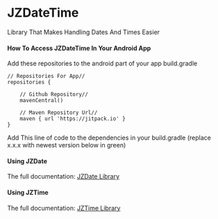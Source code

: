 # JZDateTime
Library That Makes Handling Dates And Times Easier

#### How To Access JZDateTime In Your Android App

Add these repositories to the android part of your app build.gradle

    // Repositories For App//
    repositories {

        // Github Repository//
        mavenCentral()

        // Maven Repository Url//
        maven { url 'https://jitpack.io' }
    }
    
Add This line of code to the dependencies in your build.gradle (replace x.x.x with newest version below in green)



#### Using JZDate

The full documentation: 
[JZDate Library](https://github.com/JordanZimmitti/JZDateTime/blob/master/JZDate.md)

#### Using JZTime

The full documentation:
[JZTime Library](https://github.com/JordanZimmitti/JZDateTime/blob/master/JZTime.md)
